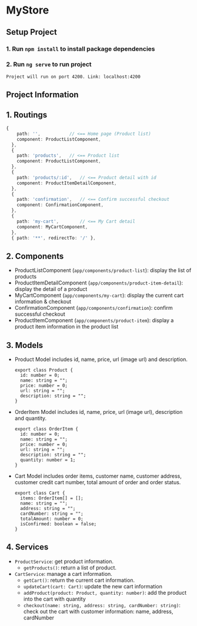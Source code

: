 # MyStore

## Setup Project

### 1. Run `npm install` to install package dependencies

### 2. Run `ng serve` to run project

    Project will run on port 4200. Link: localhost:4200

## Project Information

## 1. Routings

```ts
{
    path: '',           // <== Home page (Product list)
    component: ProductListComponent,
  },
  {
    path: 'products',   // <== Product list
    component: ProductListComponent,
  },
  {
    path: 'products/:id',   // <== Product detail with id
    component: ProductItemDetailComponent,
  },
  {
    path: 'confirmation',   // <== Confirm successful checkout
    component: ConfirmationComponent,
  },
  {
    path: 'my-cart',        // <== My Cart detail
    component: MyCartComponent,
  },
  { path: '**', redirectTo: '/' },
```

## 2. Components

- ProductListComponent (`app/components/product-list`): display the list of products
- ProductItemDetailComponent (`app/components/product-item-detail`): display the detail of a product
- MyCartComponent (`app/components/my-cart`): display the current cart information & checkout
- ConfirmationComponent (`app/components/confirmation`): confirm successful checkout
- ProductItemComponent (`app/components/product-item`): display a product item information in the product list

## 3. Models

- Product Model includes id, name, price, url (image url) and description.

  ```tsx
  export class Product {
    id: number = 0;
    name: string = "";
    price: number = 0;
    url: string = "";
    description: string = "";
  }
  ```

- OrderItem Model includes id, name, price, url (image url), description and quantity.

  ```tsx
  export class OrderItem {
    id: number = 0;
    name: string = "";
    price: number = 0;
    url: string = "";
    description: string = "";
    quantity: number = 1;
  }
  ```

- Cart Model includes order items, customer name, customer address, customer credit cart number, total amount of order and order status.

  ```tsx
  export class Cart {
    items: OrderItem[] = [];
    name: string = "";
    address: string = "";
    cardNumber: string = "";
    totalAmount: number = 0;
    isConfirmed: boolean = false;
  }
  ```

## 4. Services

- `ProductService`: get product information.
  - `getProducts()`: return a list of product.
- `CartService`: manage a cart information.
  - `getCart()`: return the current cart information.
  - `updateCart(cart: Cart)`: update the new cart information
  - `addProduct(product: Product, quantity: number)`: add the product into the cart with quantity
  - `checkout(name: string, address: string, cardNumber: string)`: check out the cart with customer information: name, address, cardNumber
